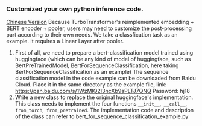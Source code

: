 ###  Customized your own python inference code.
[Chinese Version](./README.md)
Because TurboTransformer's reimplemented embedding + BERT encoder + pooler, users may need to customize the post-processing part according to their own needs.
We take a classfication task as an example. It requires a Linear Layer after pooler.

1. First of all, we need to prepare a bert-classification model trained using huggingface (which can be any kind of model of huggingface, such as BertPreTrainedModel, BertForSequenceClassification, here taking BertForSequenceClassification as an example) The sequence classification model in the code example can be downloaded from Baidu Cloud. Place it in the same directory as the example file, link: https://pan.baidu.com/s/1WzMIQ2I3ncXb9aPLTJ7QNQ Password: hj18
2. Write a new class to replace the original huggingface's implementation. This class needs to implement the four functions `__init__`,` __call__`, `from_torch`,` from_pretrained`. The implementation code and description of the class can refer to bert_for_sequence_classification_example.py
